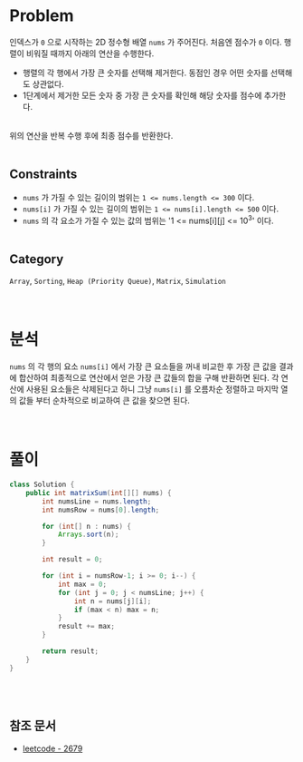 # Problem
인덱스가 `0` 으로 시작하는 2D 정수형 배열 `nums` 가 주어진다. 처음엔 점수가 `0` 이다. 행렬이 비워질 때까지 아래의 연산을 수행한다.
- 행렬의 각 행에서 가장 큰 숫자를 선택해 제거한다. 동점인 경우 어떤 숫자를 선택해도 상관없다.
- 1단계에서 제거한 모든 숫자 중 가장 큰 숫자를 확인해 해당 숫자를 점수에 추가한다.
<br/><br/>

위의 연산을 반복 수행 후에 최종 점수를 반환한다.
<br/><br/>

## Constraints
- `nums` 가 가질 수 있는 길이의 범위는 `1 <= nums.length <= 300` 이다.
- `nums[i]` 가 가질 수 있는 길이의 범위는 `1 <= nums[i].length <= 500` 이다.
- `nums` 의 각 요소가 가질 수 있는 값의 범위는 '1 <= nums[i][j] <= 10<sup>3</sup>' 이다.
<br/><br/>

## Category
`Array`, `Sorting`, `Heap (Priority Queue)`, `Matrix`, `Simulation`
<br/><br/><br/>

# 분석
`nums` 의 각 행의 요소 `nums[i]` 에서 가장 큰 요소들을 꺼내 비교한 후 가장 큰 값을 결과에 합산하여 최종적으로 연산에서 얻은 가장 큰 값들의 합을 구해 반환하면 된다. 각 연산에 사용된 요소들은 삭제된다고 하니 그냥 `nums[i]` 를 오름차순 정렬하고 마지막 열의 값들 부터 순차적으로 비교하여 큰 값을 찾으면 된다.
<br/><br/><br/>

# 풀이
```java
class Solution {
    public int matrixSum(int[][] nums) {
        int numsLine = nums.length;
        int numsRow = nums[0].length;

        for (int[] n : nums) {
            Arrays.sort(n);
        }

        int result = 0;

        for (int i = numsRow-1; i >= 0; i--) {
            int max = 0;
            for (int j = 0; j < numsLine; j++) {
                int n = nums[j][i];
                if (max < n) max = n;
            }
            result += max;
        }

        return result;
    }
}
```
<br/><br/>

## 참조 문서
- [leetcode - 2679](https://leetcode.com/problems/sum-in-a-matrix/description/)